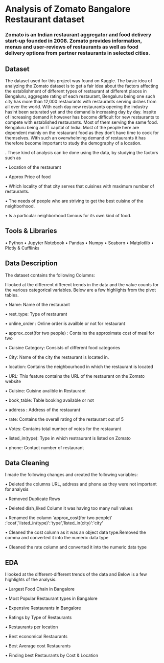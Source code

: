 # Analysis of Zomato Bangalore Restaurant dataset
### Zomato is an Indian restaurant aggregator and food delivery start-up founded in 2008. Zomato provides information, menus and user-reviews of restaurants as well as food delivery options from partner restaurants in selected cities.
## Dataset
The dataset used for this project was found on Kaggle.
The basic idea of analyzing the Zomato dataset is to get a fair idea about the factors affecting the establishment
of different types of restaurant at different places in Bengaluru, aggregate rating of each restaurant, Bengaluru
being one such city has more than 12,000 restaurants with restaurants serving dishes from all over the world.
With each day new restaurants opening the industry has’nt been saturated yet and the demand is increasing
day by day. Inspite of increasing demand it however has become difficult for new restaurants to compete with
established restaurants. Most of them serving the same food. Bengaluru being an IT capital of India. Most of
the people here are dependent mainly on the restaurant food as they don’t have time to cook for themselves.
With such an overwhelming demand of restaurants it has therefore become important to study the demography
of a location. 

. These kind of analysis can be done using the data, by studying the factors such as

• Location of the restaurant

• Approx Price of food

• Which locality of that city serves that cuisines with maximum number of restaurants.

• The needs of people who are striving to get the best cuisine of the neighborhood.

• Is a particular neighborhood famous for its own kind of food.

## Tools & Libraries 
• Python
• Jupyter Notebook
• Pandas 
• Numpy
• Seaborn
• Matplotlib
• Plotly & Cufflinks

## Data Description 
The dataset contains the following Columns:

I looked at the differrent different trends  in the data and the value counts for the various categorical variables. Below are a few highlights from the pivot tables.



• Name:  Name of the restaurant

• rest_type: Type of restaurant 

• online_order : Online order is availble or not for restaurant 

• approx_cost(for two people)	: Contains the approximate cost of meal for two

• Cuisine Category: Consists of different food categories

• City:  Name of the city the restaurant is located in.

• location: Contains the neighbourhood in which the restaurant is located

• URL: This feature contains the URL of the restaurant on the Zomato website

• Cuisine: Cuisine avalible in Restaurant

• book_table: Table booking available or not

• address : Address of the restaurant

• rate: Contains the overall rating of the restaurant out of 5

• Votes: Contains total number of votes for the restaurant

• listed_in(type): Type in which restraurant is listed on Zomato

• phone: Contact number of restaurant 

## Data Cleaning 
I made the following changes and created the following variables:

• Deleted the columns URL, address and phone as they were not important for analysis 

• Removed Duplicate Rows

• Deleted dish_liked Column it was having too many null values

• Renamed the column 'approx_cost(for two people)' :'cost','listed_in(type)':'type','listed_in(city)':'city'

• Cleaned the cost column as it was an object data type.Removed the comma and converted it into the numeric data type

• Cleaned the rate column  and converted it into the numeric data type

## EDA

I looked at the different-different trends of the data and  Below is a few highlights of the analysis.

• Largest Food Chain in Bangalore 

• Most Popular Restaurant types in Bangalore

• Expensive Restaurants in Bangalore 

• Ratings by Type of Restaurants

• Restaurants per location

• Best economical Restaurants 

• Best Average cost Restaurants

• Finding best Restaurants by Cost & Location









